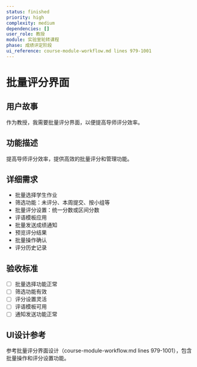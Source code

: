 ```yaml
---
status: finished
priority: high
complexity: medium
dependencies: []
user_role: 教授
module: 实验室轮转课程
phase: 成绩评定阶段
ui_reference: course-module-workflow.md lines 979-1001
---
```


# 批量评分界面

## 用户故事
作为教授，我需要批量评分界面，以便提高导师评分效率。

## 功能描述
提高导师评分效率，提供高效的批量评分和管理功能。

## 详细需求
- 批量选择学生作业
- 筛选功能：未评分、本周提交、按小组等
- 批量评分设置：统一分数或区间分数
- 评语模板应用
- 批量发送成绩通知
- 预览评分结果
- 批量操作确认
- 评分历史记录

## 验收标准
- [ ] 批量选择功能正常
- [ ] 筛选功能有效
- [ ] 评分设置灵活
- [ ] 评语模板可用
- [ ] 通知发送功能正常

## UI设计参考
参考批量评分界面设计（course-module-workflow.md lines 979-1001），包含批量操作和评分设置功能。